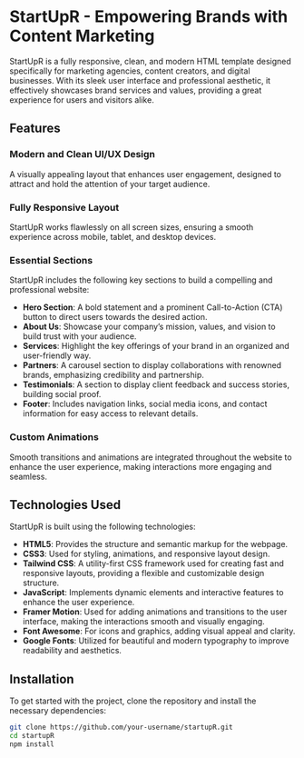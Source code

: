 # StartUpR - Empowering Brands with Content Marketing

StartUpR is a fully responsive, clean, and modern HTML template designed specifically for marketing agencies, content creators, and digital businesses. With its sleek user interface and professional aesthetic, it effectively showcases brand services and values, providing a great experience for users and visitors alike.

## Features

### Modern and Clean UI/UX Design

A visually appealing layout that enhances user engagement, designed to attract and hold the attention of your target audience.

### Fully Responsive Layout

StartUpR works flawlessly on all screen sizes, ensuring a smooth experience across mobile, tablet, and desktop devices.

### Essential Sections

StartUpR includes the following key sections to build a compelling and professional website:

- **Hero Section**: A bold statement and a prominent Call-to-Action (CTA) button to direct users towards the desired action.
- **About Us**: Showcase your company’s mission, values, and vision to build trust with your audience.
- **Services**: Highlight the key offerings of your brand in an organized and user-friendly way.
- **Partners**: A carousel section to display collaborations with renowned brands, emphasizing credibility and partnership.
- **Testimonials**: A section to display client feedback and success stories, building social proof.
- **Footer**: Includes navigation links, social media icons, and contact information for easy access to relevant details.

### Custom Animations

Smooth transitions and animations are integrated throughout the website to enhance the user experience, making interactions more engaging and seamless.

## Technologies Used

StartUpR is built using the following technologies:

- **HTML5**: Provides the structure and semantic markup for the webpage.
- **CSS3**: Used for styling, animations, and responsive layout design.
- **Tailwind CSS**: A utility-first CSS framework used for creating fast and responsive layouts, providing a flexible and customizable design structure.
- **JavaScript**: Implements dynamic elements and interactive features to enhance the user experience.
- **Framer Motion**: Used for adding animations and transitions to the user interface, making the interactions smooth and visually engaging.
- **Font Awesome**: For icons and graphics, adding visual appeal and clarity.
- **Google Fonts**: Utilized for beautiful and modern typography to improve readability and aesthetics.

## Installation

To get started with the project, clone the repository and install the necessary dependencies:

```bash
git clone https://github.com/your-username/startupR.git
cd startupR
npm install
```
